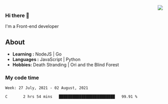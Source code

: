 <img align='right' src="https://github-readme-stats.vercel.app/api?username=strugglebak&show_icons=true">

### Hi there 👋

I'm a Front-end developer

## About

-  **Learning :** NodeJS | Go
-  **Languages :** JavaScript | Python
-  **Hobbies:** Death Stranding | Ori and the Blind Forest

### My code time

<!--START_SECTION:waka-->
```text
Week: 27 July, 2021 - 02 August, 2021

C       2 hrs 54 mins   █████████████████████████   99.91 % 
```
<!--END_SECTION:waka-->
